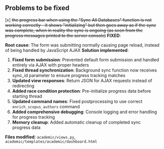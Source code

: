 ## Problems to be fixed

[x] ~~the progress bar when using the "Sync All Databases" function is not working correctly - it shows "initializing" but then goes away as if the sync was complete, when in reality the sync is ongoing (as seen from the progress messages printed to the server console)~~ **FIXED**:

**Root cause**: The form was submitting normally causing page reload, instead of being handled by JavaScript AJAX
**Solution implemented**:
1. **Fixed form submission**: Prevented default form submission and handled entirely via AJAX with proper headers
2. **Fixed thread synchronization**: Background sync function now receives sync_id parameter to ensure progress tracking matches
3. **Updated view responses**: Return JSON for AJAX requests instead of redirecting
4. **Added race condition protection**: Pre-initialize progress data before starting thread
5. **Updated command names**: Fixed postprocessing to use correct `enrich_scopus_authors` command
6. **Added comprehensive debugging**: Console logging and error handling for progress tracking
7. **Memory cleanup**: Added automatic cleanup of completed sync progress data

**Files modified**: `academic/views.py`, `academic/templates/academic/dashboard.html`
